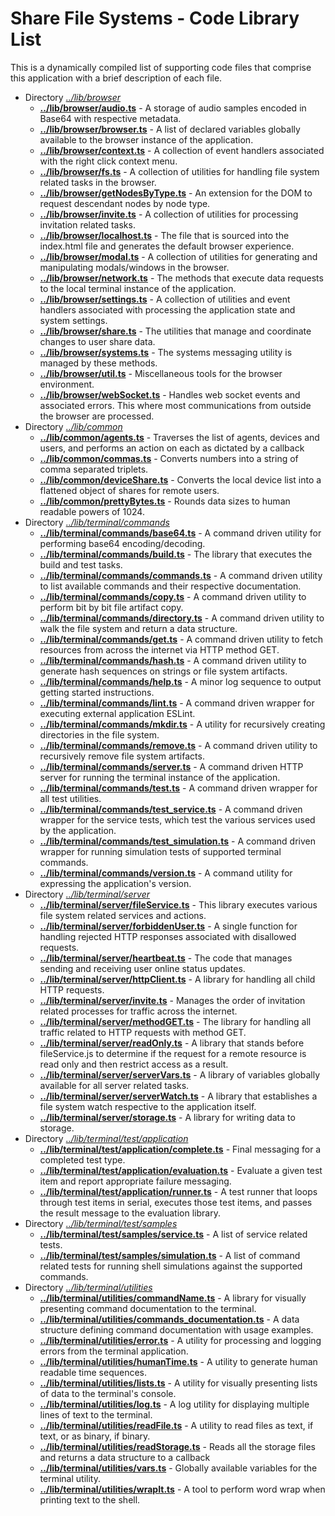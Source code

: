 # Share File Systems - Code Library List
This is a dynamically compiled list of supporting code files that comprise this application with a brief description of each file.

* Directory *[../lib/browser](../lib/browser)*
   - **[../lib/browser/audio.ts](../lib/browser/audio.ts)**                                                         - A storage of audio samples encoded in Base64 with respective metadata.
   - **[../lib/browser/browser.ts](../lib/browser/browser.ts)**                                                     - A list of declared variables globally available to the browser instance of the application.
   - **[../lib/browser/context.ts](../lib/browser/context.ts)**                                                     - A collection of event handlers associated with the right click context menu.
   - **[../lib/browser/fs.ts](../lib/browser/fs.ts)**                                                               - A collection of utilities for handling file system related tasks in the browser.
   - **[../lib/browser/getNodesByType.ts](../lib/browser/getNodesByType.ts)**                                       - An extension for the DOM to request descendant nodes by node type.
   - **[../lib/browser/invite.ts](../lib/browser/invite.ts)**                                                       - A collection of utilities for processing invitation related tasks.
   - **[../lib/browser/localhost.ts](../lib/browser/localhost.ts)**                                                 - The file that is sourced into the index.html file and generates the default browser experience.
   - **[../lib/browser/modal.ts](../lib/browser/modal.ts)**                                                         - A collection of utilities for generating and manipulating modals/windows in the browser.
   - **[../lib/browser/network.ts](../lib/browser/network.ts)**                                                     - The methods that execute data requests to the local terminal instance of the application.
   - **[../lib/browser/settings.ts](../lib/browser/settings.ts)**                                                   - A collection of utilities and event handlers associated with processing the application state and system settings.
   - **[../lib/browser/share.ts](../lib/browser/share.ts)**                                                         - The utilities that manage and coordinate changes to user share data.
   - **[../lib/browser/systems.ts](../lib/browser/systems.ts)**                                                     - The systems messaging utility is managed by these methods.
   - **[../lib/browser/util.ts](../lib/browser/util.ts)**                                                           - Miscellaneous tools for the browser environment.
   - **[../lib/browser/webSocket.ts](../lib/browser/webSocket.ts)**                                                 - Handles web socket events and associated errors. This where most communications from outside the browser are processed.
* Directory *[../lib/common](../lib/common)*
   - **[../lib/common/agents.ts](../lib/common/agents.ts)**                                                         - Traverses the list of agents, devices and users, and performs an action on each as dictated by a callback
   - **[../lib/common/commas.ts](../lib/common/commas.ts)**                                                         - Converts numbers into a string of comma separated triplets.
   - **[../lib/common/deviceShare.ts](../lib/common/deviceShare.ts)**                                               - Converts the local device list into a flattened object of shares for remote users.
   - **[../lib/common/prettyBytes.ts](../lib/common/prettyBytes.ts)**                                               - Rounds data sizes to human readable powers of 1024.
* Directory *[../lib/terminal/commands](../lib/terminal/commands)*
   - **[../lib/terminal/commands/base64.ts](../lib/terminal/commands/base64.ts)**                                   - A command driven utility for performing base64 encoding/decoding.
   - **[../lib/terminal/commands/build.ts](../lib/terminal/commands/build.ts)**                                     - The library that executes the build and test tasks.
   - **[../lib/terminal/commands/commands.ts](../lib/terminal/commands/commands.ts)**                               - A command driven utility to list available commands and their respective documentation.
   - **[../lib/terminal/commands/copy.ts](../lib/terminal/commands/copy.ts)**                                       - A command driven utility to perform bit by bit file artifact copy.
   - **[../lib/terminal/commands/directory.ts](../lib/terminal/commands/directory.ts)**                             - A command driven utility to walk the file system and return a data structure.
   - **[../lib/terminal/commands/get.ts](../lib/terminal/commands/get.ts)**                                         - A command driven utility to fetch resources from across the internet via HTTP method GET.
   - **[../lib/terminal/commands/hash.ts](../lib/terminal/commands/hash.ts)**                                       - A command driven utility to generate hash sequences on strings or file system artifacts.
   - **[../lib/terminal/commands/help.ts](../lib/terminal/commands/help.ts)**                                       - A minor log sequence to output getting started instructions.
   - **[../lib/terminal/commands/lint.ts](../lib/terminal/commands/lint.ts)**                                       - A command driven wrapper for executing external application ESLint.
   - **[../lib/terminal/commands/mkdir.ts](../lib/terminal/commands/mkdir.ts)**                                     - A utility for recursively creating directories in the file system.
   - **[../lib/terminal/commands/remove.ts](../lib/terminal/commands/remove.ts)**                                   - A command driven utility to recursively remove file system artifacts.
   - **[../lib/terminal/commands/server.ts](../lib/terminal/commands/server.ts)**                                   - A command driven HTTP server for running the terminal instance of the application.
   - **[../lib/terminal/commands/test.ts](../lib/terminal/commands/test.ts)**                                       - A command driven wrapper for all test utilities.
   - **[../lib/terminal/commands/test_service.ts](../lib/terminal/commands/test_service.ts)**                       - A command driven wrapper for the service tests, which test the various services used by the application.
   - **[../lib/terminal/commands/test_simulation.ts](../lib/terminal/commands/test_simulation.ts)**                 - A command driven wrapper for running simulation tests of supported terminal commands.
   - **[../lib/terminal/commands/version.ts](../lib/terminal/commands/version.ts)**                                 - A command utility for expressing the application's version.
* Directory *[../lib/terminal/server](../lib/terminal/server)*
   - **[../lib/terminal/server/fileService.ts](../lib/terminal/server/fileService.ts)**                             - This library executes various file system related services and actions.
   - **[../lib/terminal/server/forbiddenUser.ts](../lib/terminal/server/forbiddenUser.ts)**                         - A single function for handling rejected HTTP responses associated with disallowed requests.
   - **[../lib/terminal/server/heartbeat.ts](../lib/terminal/server/heartbeat.ts)**                                 - The code that manages sending and receiving user online status updates.
   - **[../lib/terminal/server/httpClient.ts](../lib/terminal/server/httpClient.ts)**                               - A library for handling all child HTTP requests.
   - **[../lib/terminal/server/invite.ts](../lib/terminal/server/invite.ts)**                                       - Manages the order of invitation related processes for traffic across the internet.
   - **[../lib/terminal/server/methodGET.ts](../lib/terminal/server/methodGET.ts)**                                 - The library for handling all traffic related to HTTP requests with method GET.
   - **[../lib/terminal/server/readOnly.ts](../lib/terminal/server/readOnly.ts)**                                   - A library that stands before fileService.js to determine if the request for a remote resource is read only and then restrict access as a result.
   - **[../lib/terminal/server/serverVars.ts](../lib/terminal/server/serverVars.ts)**                               - A library of variables globally available for all server related tasks.
   - **[../lib/terminal/server/serverWatch.ts](../lib/terminal/server/serverWatch.ts)**                             - A library that establishes a file system watch respective to the application itself.
   - **[../lib/terminal/server/storage.ts](../lib/terminal/server/storage.ts)**                                     - A library for writing data to storage.
* Directory *[../lib/terminal/test/application](../lib/terminal/test/application)*
   - **[../lib/terminal/test/application/complete.ts](../lib/terminal/test/application/complete.ts)**               - Final messaging for a completed test type.
   - **[../lib/terminal/test/application/evaluation.ts](../lib/terminal/test/application/evaluation.ts)**           - Evaluate a given test item and report appropriate failure messaging.
   - **[../lib/terminal/test/application/runner.ts](../lib/terminal/test/application/runner.ts)**                   - A test runner that loops through test items in serial, executes those test items, and passes the result message to the evaluation library.
* Directory *[../lib/terminal/test/samples](../lib/terminal/test/samples)*
   - **[../lib/terminal/test/samples/service.ts](../lib/terminal/test/samples/service.ts)**                         - A list of service related tests.
   - **[../lib/terminal/test/samples/simulation.ts](../lib/terminal/test/samples/simulation.ts)**                   - A list of command related tests for running shell simulations against the supported commands.
* Directory *[../lib/terminal/utilities](../lib/terminal/utilities)*
   - **[../lib/terminal/utilities/commandName.ts](../lib/terminal/utilities/commandName.ts)**                       - A library for visually presenting command documentation to the terminal.
   - **[../lib/terminal/utilities/commands_documentation.ts](../lib/terminal/utilities/commands_documentation.ts)** - A data structure defining command documentation with usage examples.
   - **[../lib/terminal/utilities/error.ts](../lib/terminal/utilities/error.ts)**                                   - A utility for processing and logging errors from the terminal application.
   - **[../lib/terminal/utilities/humanTime.ts](../lib/terminal/utilities/humanTime.ts)**                           - A utility to generate human readable time sequences.
   - **[../lib/terminal/utilities/lists.ts](../lib/terminal/utilities/lists.ts)**                                   - A utility for visually presenting lists of data to the terminal's console.
   - **[../lib/terminal/utilities/log.ts](../lib/terminal/utilities/log.ts)**                                       - A log utility for displaying multiple lines of text to the terminal.
   - **[../lib/terminal/utilities/readFile.ts](../lib/terminal/utilities/readFile.ts)**                             - A utility to read files as text, if text, or as binary, if binary.
   - **[../lib/terminal/utilities/readStorage.ts](../lib/terminal/utilities/readStorage.ts)**                       - Reads all the storage files and returns a data structure to a callback
   - **[../lib/terminal/utilities/vars.ts](../lib/terminal/utilities/vars.ts)**                                     - Globally available variables for the terminal utility.
   - **[../lib/terminal/utilities/wrapIt.ts](../lib/terminal/utilities/wrapIt.ts)**                                 - A tool to perform word wrap when printing text to the shell.